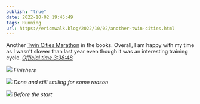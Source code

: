 ```yaml
---
publish: "true"
date: 2022-10-02 19:45:49
tags: Running
url: https://ericmwalk.blog/2022/10/02/another-twin-cities.html
---
```


Another [Twin Cities Marathon](http://www.strava.com/activities/7901215491) in the books. Overall, I am happy with my time as I wasn’t slower than last year even though it was an interesting training cycle. *[Official time 3:38:48](https://www.mtecresults.com/runner/show?race=14047&rid=351)*

![](https://ericmwalk.blog/uploads/2022/3bee888fd3.jpg)
*Finishers*

![](https://ericmwalk.blog/uploads/2022/e1ed296897.jpg)
*Done and still smiling for some reason*

![](https://ericmwalk.blog/uploads/2022/ac64b6b48f.jpg)
*Before the start*